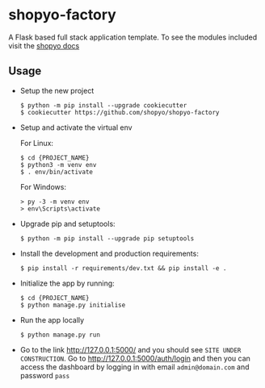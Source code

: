 # shopyo-factory

A Flask based full stack application template. To see the modules included visit
the [shopyo docs](https://shopyo.readthedocs.io/en/latest/modules.html#default-modules-boxes)


## Usage

* Setup the new project

    ```
    $ python -m pip install --upgrade cookiecutter
    $ cookiecutter https://github.com/shopyo/shopyo-factory
    ```

* Setup and activate the virtual env

    For Linux:

    ```
    $ cd {PROJECT_NAME}
    $ python3 -m venv env
    $ . env/bin/activate
    ```

    For Windows:

    ```
    > py -3 -m venv env
    > env\Scripts\activate
    ```
* Upgrade pip and setuptools:

    ```
    $ python -m pip install --upgrade pip setuptools
    ```

* Install the development and production requirements:

    ```
    $ pip install -r requirements/dev.txt && pip install -e .
    ```

* Initialize the app by running:

    ```
    $ cd {PROJECT_NAME}
    $ python manage.py initialise
    ```

* Run the app locally

    ```
    $ python manage.py run
    ```

* Go to the link http://127.0.0.1:5000/ and you should see `SITE UNDER CONSTRUCTION`. 
Go to http://127.0.0.1:5000/auth/login and then you can access the dashboard by logging 
in with email `admin@domain.com` and password `pass`
